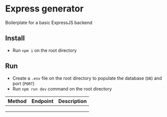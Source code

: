 # Express generator

Boilerplate for a basic ExpressJS backend

## Install

- Run `npm i` on the root directory

## Run

- Create a `.env` file on the root directory to populate the database (`DB`) and port (`PORT`)
- Run `npm run dev` command on the root directory


| Method  	    | Endpoint  	|  Description 	|
|---	|---	|---	|
|   	|   	|   	|
|   	|   	|   	|
|   	|   	|   	|
